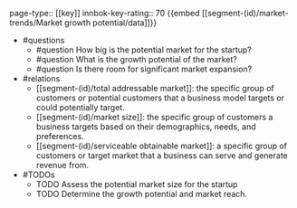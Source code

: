 page-type:: [[key]]
innbok-key-rating:: 70
{{embed [[segment-(id)/market-trends/Market growth potential/data]]}}
- #questions
  - #question How big is the potential market for the startup?
  - #question What is the growth potential of the market?
  - #question Is there room for significant market expansion?
- #relations
  - [[segment-(id)/total addressable market]]: the specific group of customers or potential customers that a business model targets or could potentially target.
  - [[segment-(id)/market size]]: the specific group of customers a business targets based on their demographics, needs, and preferences.
  - [[segment-(id)/serviceable obtainable market]]: a specific group of customers or target market that a business can serve and generate revenue from.
- #TODOs
  - TODO Assess the potential market size for the startup
  - TODO  Determine the growth potential and market reach.



